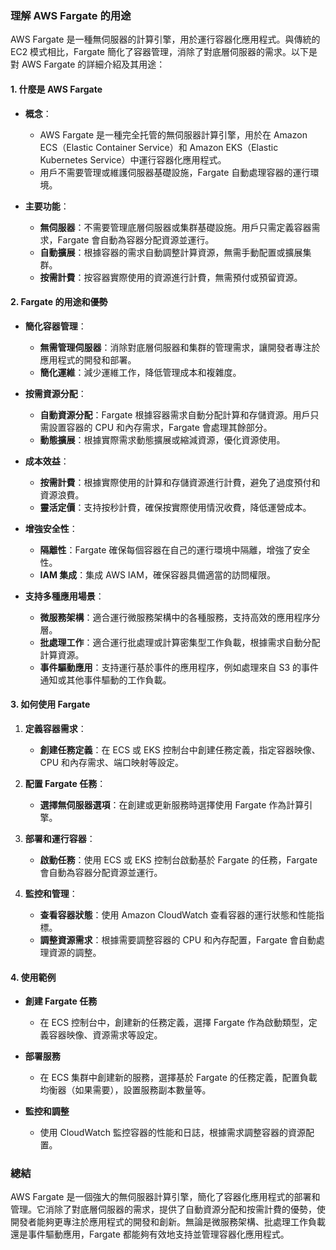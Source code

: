 ### 理解 AWS Fargate 的用途

AWS Fargate 是一種無伺服器的計算引擎，用於運行容器化應用程式。與傳統的 EC2 模式相比，Fargate 簡化了容器管理，消除了對底層伺服器的需求。以下是對 AWS Fargate 的詳細介紹及其用途：

#### **1. 什麼是 AWS Fargate**

- **概念**：
  - AWS Fargate 是一種完全托管的無伺服器計算引擎，用於在 Amazon ECS（Elastic Container Service）和 Amazon EKS（Elastic Kubernetes Service）中運行容器化應用程式。
  - 用戶不需要管理或維護伺服器基礎設施，Fargate 自動處理容器的運行環境。

- **主要功能**：
  - **無伺服器**：不需要管理底層伺服器或集群基礎設施。用戶只需定義容器需求，Fargate 會自動為容器分配資源並運行。
  - **自動擴展**：根據容器的需求自動調整計算資源，無需手動配置或擴展集群。
  - **按需計費**：按容器實際使用的資源進行計費，無需預付或預留資源。

#### **2. Fargate 的用途和優勢**

- **簡化容器管理**：
  - **無需管理伺服器**：消除對底層伺服器和集群的管理需求，讓開發者專注於應用程式的開發和部署。
  - **簡化運維**：減少運維工作，降低管理成本和複雜度。

- **按需資源分配**：
  - **自動資源分配**：Fargate 根據容器需求自動分配計算和存儲資源。用戶只需設置容器的 CPU 和內存需求，Fargate 會處理其餘部分。
  - **動態擴展**：根據實際需求動態擴展或縮減資源，優化資源使用。

- **成本效益**：
  - **按需計費**：根據實際使用的計算和存儲資源進行計費，避免了過度預付和資源浪費。
  - **靈活定價**：支持按秒計費，確保按實際使用情況收費，降低運營成本。

- **增強安全性**：
  - **隔離性**：Fargate 確保每個容器在自己的運行環境中隔離，增強了安全性。
  - **IAM 集成**：集成 AWS IAM，確保容器具備適當的訪問權限。

- **支持多種應用場景**：
  - **微服務架構**：適合運行微服務架構中的各種服務，支持高效的應用程序分層。
  - **批處理工作**：適合運行批處理或計算密集型工作負載，根據需求自動分配計算資源。
  - **事件驅動應用**：支持運行基於事件的應用程序，例如處理來自 S3 的事件通知或其他事件驅動的工作負載。

#### **3. 如何使用 Fargate**

1. **定義容器需求**：
   - **創建任務定義**：在 ECS 或 EKS 控制台中創建任務定義，指定容器映像、CPU 和內存需求、端口映射等設定。

2. **配置 Fargate 任務**：
   - **選擇無伺服器選項**：在創建或更新服務時選擇使用 Fargate 作為計算引擎。

3. **部署和運行容器**：
   - **啟動任務**：使用 ECS 或 EKS 控制台啟動基於 Fargate 的任務，Fargate 會自動為容器分配資源並運行。

4. **監控和管理**：
   - **查看容器狀態**：使用 Amazon CloudWatch 查看容器的運行狀態和性能指標。
   - **調整資源需求**：根據需要調整容器的 CPU 和內存配置，Fargate 會自動處理資源的調整。

#### **4. 使用範例**

- **創建 Fargate 任務**
  - 在 ECS 控制台中，創建新的任務定義，選擇 Fargate 作為啟動類型，定義容器映像、資源需求等設定。

- **部署服務**
  - 在 ECS 集群中創建新的服務，選擇基於 Fargate 的任務定義，配置負載均衡器（如果需要），設置服務副本數量等。

- **監控和調整**
  - 使用 CloudWatch 監控容器的性能和日誌，根據需求調整容器的資源配置。

### **總結**

AWS Fargate 是一個強大的無伺服器計算引擎，簡化了容器化應用程式的部署和管理。它消除了對底層伺服器的需求，提供了自動資源分配和按需計費的優勢，使開發者能夠更專注於應用程式的開發和創新。無論是微服務架構、批處理工作負載還是事件驅動應用，Fargate 都能夠有效地支持並管理容器化應用程式。